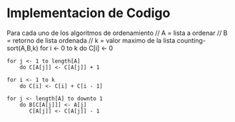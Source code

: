 # Implementacion de Codigo
Para cada uno de los algoritmos de ordenamiento
// A = lista a ordenar
// B = retorno de lista ordenada
// k = valor maximo de la lista
counting-sort(A,B,k)
    for i <- 0 to k
        do C[i] <- 0

    for j <- 1 to length[A]
        do C[A[j]] <- C[A[j]] + 1
    
    for i <- 1 to k
        do C[i] <- C[i] + C[i - 1]
    
    for j <- length[A] to downto 1
        do B[C[A[j]]] <- A[j]
           C[A[j]] <- C[A[j]] - 1 